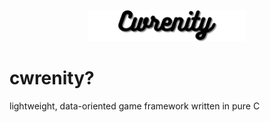 <p align="center">
<img src="resources/banner.png" alt="cwrenity logo" width="50%" height="50%">
</p>

# cwrenity?
lightweight, data-oriented game framework written in pure C
